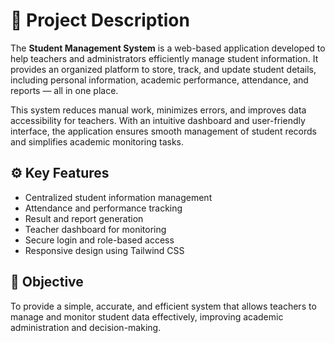 # 📖 Project Description

The **Student Management System** is a web-based application developed to help teachers and administrators efficiently manage student information. It provides an organized platform to store, track, and update student details, including personal information, academic performance, attendance, and reports — all in one place.

This system reduces manual work, minimizes errors, and improves data accessibility for teachers. With an intuitive dashboard and user-friendly interface, the application ensures smooth management of student records and simplifies academic monitoring tasks.

## ⚙️ Key Features

- Centralized student information management
- Attendance and performance tracking
- Result and report generation
- Teacher dashboard for monitoring
- Secure login and role-based access
- Responsive design using Tailwind CSS

## 🎯 Objective

To provide a simple, accurate, and efficient system that allows teachers to manage and monitor student data effectively, improving academic administration and decision-making.
